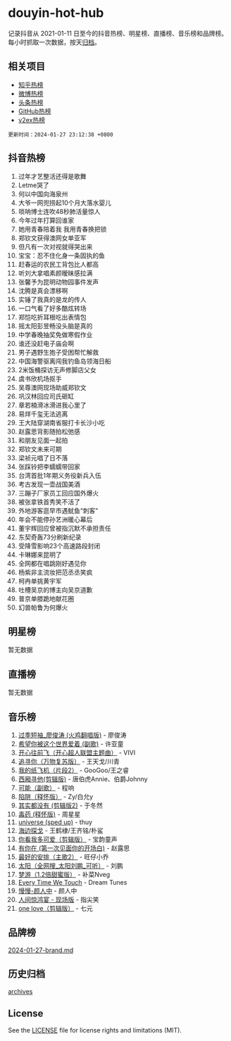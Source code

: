 # douyin-hot-hub

记录抖音从 2021-01-11 日至今的抖音热榜、明星榜、直播榜、音乐榜和品牌榜。每小时抓取一次数据，按天[归档](archives)。

## 相关项目

- [知乎热榜](https://github.com/lonnyzhang423/zhihu-hot-hub)
- [微博热榜](https://github.com/lonnyzhang423/weibo-hot-hub)
- [头条热榜](https://github.com/lonnyzhang423/toutiao-hot-hub)
- [GitHub热榜](https://github.com/lonnyzhang423/github-hot-hub)
- [v2ex热榜](https://github.com/lonnyzhang423/v2ex-hot-hub)


`更新时间：2024-01-27 23:12:38 +0800`

## 抖音热榜

1. 过年才艺整活还得是歌舞
1. Letme哭了
1. 何以中国向海泉州
1. 大爷一网兜捞起10个月大落水婴儿
1. 唢呐博士连吹48秒肺活量惊人
1. 今年过年打算回谁家
1. 她用青春陪着我 我用青春换把锁
1. 郑钦文获得澳网女单亚军
1. 但凡有一次对视就得哭出来
1. 宝宝：忍不住化身一条固执的鱼
1. 赶春运的农民工背包比人都高
1. 听刘大拿唱素颜暧昧感拉满
1. 张馨予为昆明动物园事件发声
1. 沈腾是真会漂移啊
1. 实锤了我真的是龙的传人
1. 一口气看了好多酷炫转场
1. 郑恺吃折耳根吃出表情包
1. 摇太阳彭昱畅没头脑是真的
1. 中学春晚抽奖免做寒假作业
1. 谁还没赶电子庙会啊
1. 男子遇野生狍子受困帮忙解救
1. 中国海警驱离闯我钓鱼岛领海日船
1. 2米饭桶探访无声修脚店父女
1. 虞书欣机场抠手
1. 吴尊澳网现场助威郑钦文
1. 巩汉林回应司氏砸缸
1. 章若楠滑冰滑进我心里了
1. 易烊千玺无法逃离
1. 王大陆穿湖南省服打卡长沙小吃
1. 赵露思背影随拍松弛感
1. 和朋友见面一起拍
1. 郑钦文未来可期
1. 梁祯元唱了日不落
1. 张踩铃把李蠕蠕带回家
1. 台湾首批1年期义务役新兵入伍
1. 考古发现一壶战国美酒
1. 三蹦子厂家员工回应国外爆火
1. 被张拿铁首秀笑不活了
1. 外地游客逛早市遇鱿鱼“刺客”
1. 年会不能停孙艺洲暖心幕后
1. 董宇辉回应曾被指沉默不承担责任
1. 东契奇轰73分刷新纪录
1. 受降雪影响23个高速路段封闭
1. 卡琳娜来昆明了
1. 全网都在唱跳刚好遇见你
1. 杨紫非主流妆把范丞丞笑疯
1. 柯冉单挑黄宇军
1. 吐槽吴京的博主向吴京道歉
1. 普京单膝跪地献花圈
1. 幻兽帕鲁为何爆火

## 明星榜

暂无数据

## 直播榜

暂无数据

## 音乐榜

1. [过季短袖_廖俊涛 (火鸡翻唱版)](https://sf6-cdn-tos.douyinstatic.com/obj/tos-cn-ve-2774/ogQVJl0tRBKxQgZji7YClFEBrVDeHpPTWfCZbQ) - 廖俊涛
1. [希望你被这个世界爱着 (副歌)](https://sf86-cdn-tos.douyinstatic.com/obj/tos-cn-ve-2774/oUHCmWQfZlE3QQBKBeD8rCFLpJzPgCpImhsxMt) - 许亚童
1. [开心往前飞（开心超人联盟主题曲）](https://sf3-cdn-tos.douyinstatic.com/obj/tos-cn-ve-2774/9d8fb7c82cf1421fb93a9fe925275e0a) - VIVI
1. [追寻你（万物复苏版）](https://sf3-cdn-tos.douyinstatic.com/obj/tos-cn-ve-2774/oYeAZJsbjIDit9APmBg8u6uDUQnHmoCf3gbo74) - 王天戈/川青
1. [我的纸飞机（片段2）](https://sf86-cdn-tos.douyinstatic.com/obj/tos-cn-ve-2774/oM2ZrKcg2CD5AeRB2gkeXOFB1IxAGJdZPazYHf) - GooGoo/王之睿
1. [西厢寻他(剪辑版)](https://sf86-cdn-tos.douyinstatic.com/obj/tos-cn-ve-2774/oUsAVfAQKlRNxEv5qxvIB8o5qmIWUcXbzJKJhw) - 唐伯虎Annie、伯爵Johnny
1. [可能（副歌）](https://sf3-cdn-tos.douyinstatic.com/obj/tos-cn-ve-2774/cde1731888894259b333569393c2fb51) - 程响
1. [陷阱（释怀版）](https://sf3-cdn-tos.douyinstatic.com/obj/tos-cn-ve-2774/oE8C21LeZrzKLDFfQYgMzx4GAIHageG5IzayY7) - Zy/白允y
1. [其实都没有 (剪辑版2)](https://sf6-cdn-tos.douyinstatic.com/obj/tos-cn-ve-2774/oEBNQenHZtBhxYjGgUDQk0BCHTigQafgFlbQ7k) - 于冬然
1. [毒药 (释怀版)](https://sf86-cdn-tos.douyinstatic.com/obj/tos-cn-ve-2774/oYILMEAzspdZBIzy4frJNB8ZHPHWAhiwowd4Ad) - 周星星
1. [universe (sped up)](https://sf86-cdn-tos.douyinstatic.com/obj/tos-cn-ve-2774/oIQnurQLDCsdYeegkM4CKuVb23MZBXtX6QB8bv) - thuy
1. [海边探戈](https://sf86-cdn-tos.douyinstatic.com/obj/tos-cn-ve-2774/os9gE0VQCGqt6VQkZDyBBYvfSDY0QFe3vVmubn) - 王鹤棣/王齐铭/朴鲨
1. [你看我多可爱（剪辑版）](https://sf3-cdn-tos.douyinstatic.com/obj/tos-cn-ve-2774/018d241ee66a4a189b2fa9ea2fe3363d) - 宝韵童声
1. [有你在 (第一次见面你的开场白)](https://sf86-cdn-tos.douyinstatic.com/obj/tos-cn-ve-2774/oAthrQ3ClJBfI57uBoFEgNDYtNCZ0TSYQQfxQ0) - 赵露思
1. [最好的安排（主歌2）](https://sf3-cdn-tos.douyinstatic.com/obj/tos-cn-ve-2774/oMMZX1DuHpMwgoDztBmZswgQnbCeeANZxBHkFY) - 旺仔小乔
1. [太阳（全网搜_太阳刘鹏_可听）](https://sf86-cdn-tos.douyinstatic.com/obj/tos-cn-ve-2774/ogWbyIQnlBFImVbeDocRdCIYtBHlbJXgfZMvgz) - 刘鹏
1. [梦游（1.2倍甜蜜版）](https://sf86-cdn-tos.douyinstatic.com/obj/tos-cn-ve-2774/o4gyAUm8hwufoEABmwVIiQtHsFuGzAEEWtNMzo) - 补菜Nveg
1. [Every Time We Touch](https://sf86-cdn-tos.douyinstatic.com/obj/tos-cn-ve-2774/ogN6lUKQeBBfEVhIOMikG1CcJjugxk1tztZyhP) - Dream Tunes
1. [慢慢-颜人中](https://sf86-cdn-tos.douyinstatic.com/obj/tos-cn-ve-2774/ocjHNfBXdBxQNC8ZGAeoLMFTUgtBg8bkExunDC) - 颜人中
1. [人间惊鸿宴 - 现场版](https://sf86-cdn-tos.douyinstatic.com/obj/tos-cn-ve-2774/osF4mrPePAf2Yv8Wfr5fATCHZwL5h1QiGQAKwz) - 指尖笑
1. [one love（剪辑版）](https://sf86-cdn-tos.douyinstatic.com/obj/tos-cn-ve-2774/o4utbbKzHedACBQ0bkG7ZBgUvDQzbBDnYd1f1k) - 七元

## 品牌榜

[2024-01-27-brand.md](archives/2024-01-27-brand.md)

## 历史归档

[archives](archives)

## License

See the [LICENSE](LICENSE) file for license rights and limitations (MIT).
